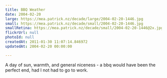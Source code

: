 ```yaml
---
title: BBQ Weather
date: 2004-02-20
large: https://mea.patrick.nz/decade/large/2004-02-20-1446.jpg
small: https://mea.patrick.nz/decade/small/2004-02-20-1446.jpg
smallRetina: https://mea.patrick.nz/decade/small/2004-02-20-1446@2x.jpg
flickrUrl: null
photoId: null
createdAt: 2011-01-30 11:07:14.846972
updatedAt: 2004-02-20 00:00:00

---
```

A day of sun, warmth, and general niceness - a bbq would have been the perfect end, had I not had to go to work.
